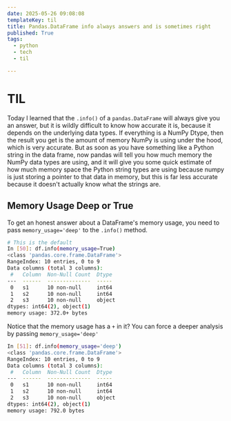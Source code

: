 ```yaml
---
date: 2025-05-26 09:08:08
templateKey: til
title: Pandas.DataFrame info always answers and is sometimes right
published: True
tags:
  - python
  - tech
  - til

---
```


# TIL

Today I learned that the `.info()` of a `pandas.DataFrame` will always
give you an answer, but it is wildly difficult to know how accurate it is, because it depends
on the underlying data types.
If everything is a NumPy Dtype, then the result you get is the amount of memory NumPy is using
under the hood, which is very accurate.
But as soon as you have something like a Python string in the data frame, now pandas will
tell you how much memory the NumPy data types are using, and it will give you some quick
estimate of how much memory space the Python string types are using because numpy is just storing 
a pointer to that data in memory, but this is far less
accurate because it doesn't actually know what the strings are.

## Memory Usage Deep or True

To get an honest answer about a DataFrame's memory usage, you need to pass `memory_usage='deep'` to the `.info()` method. 

```bash
# This is the default
In [50]: df.info(memory_usage=True)
<class 'pandas.core.frame.DataFrame'>
RangeIndex: 10 entries, 0 to 9
Data columns (total 3 columns):
 #   Column  Non-Null Count  Dtype 
---  ------  --------------  ----- 
 0   s1      10 non-null     int64 
 1   s2      10 non-null     int64 
 2   s3      10 non-null     object
dtypes: int64(2), object(1)
memory usage: 372.0+ bytes
```

Notice that the memory usage has a `+` in it? You can force a deeper analysis by passing `memory_usage='deep'`

```bash
In [51]: df.info(memory_usage='deep')
<class 'pandas.core.frame.DataFrame'>
RangeIndex: 10 entries, 0 to 9
Data columns (total 3 columns):
 #   Column  Non-Null Count  Dtype 
---  ------  --------------  ----- 
 0   s1      10 non-null     int64 
 1   s2      10 non-null     int64 
 2   s3      10 non-null     object
dtypes: int64(2), object(1)
memory usage: 792.0 bytes
```


